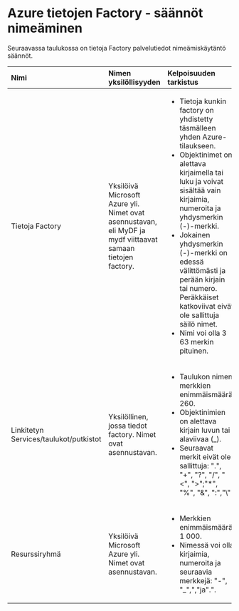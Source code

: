<properties 
    pageTitle="Tietoja Factory - nimeäminen säännöt | Microsoft Azure" 
    description="Tässä artikkelissa kuvataan Data Factory kohteiden nimeämiskäytäntö säännöt." 
    services="data-factory" 
    documentationCenter="" 
    authors="sharonlo101" 
    manager="jhubbard" 
    editor="monicar"/>

<tags 
    ms.service="data-factory" 
    ms.workload="data-services" 
    ms.tgt_pltfrm="na" 
    ms.devlang="na" 
    ms.topic="article" 
    ms.date="09/12/2016" 
    ms.author="shlo"/>

# <a name="azure-data-factory---naming-rules"></a>Azure tietojen Factory - säännöt nimeäminen 
Seuraavassa taulukossa on tietoja Factory palvelutiedot nimeämiskäytäntö säännöt.



Nimi | Nimen yksilöllisyyden | Kelpoisuuden tarkistus
:--- | :-------------- | :----------------
Tietoja Factory | Yksilöivä Microsoft Azure yli. Nimet ovat asennustavan, eli MyDF ja mydf viittaavat samaan tietojen factory. |<ul><li>Tietoja kunkin factory on yhdistetty täsmälleen yhden Azure-tilaukseen.</li><li>Objektinimet on alettava kirjaimella tai luku ja voivat sisältää vain kirjaimia, numeroita ja yhdysmerkin (-)-merkki.</li><li>Jokainen yhdysmerkin (-)-merkki on edessä välittömästi ja perään kirjain tai numero. Peräkkäiset katkoviivat eivät ole sallittuja säilö nimet.</li><li>Nimi voi olla 3 63 merkin pituinen.</li></ul>
Linkitetyn Services/taulukot/putkistot | Yksilöllinen, jossa tiedot factory. Nimet ovat asennustavan. | <ul><li>Taulukon nimen merkkien enimmäismäärä: 260.</li><li>Objektinimien on alettava kirjain luvun tai alaviivaa (_).</li><li>Seuraavat merkit eivät ole sallittuja: ".", "+", "?", "/", "<", ">";"*", "%", "&", ":","\\"</li></ul>
Resurssiryhmä | Yksilöivä Microsoft Azure yli. Nimet ovat asennustavan. | <ul><li>Merkkien enimmäismäärä: 1 000.</li><li>Nimessä voi olla kirjaimia, numeroita ja seuraavia merkkejä: "-", "_",","ja".".</li></ul>